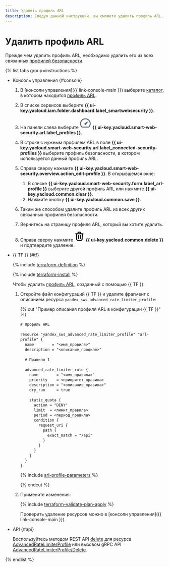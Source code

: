 ```yaml
---
title: Удалить профиль ARL
description: Следуя данной инструкции, вы сможете удалить профиль ARL.
---
```


# Удалить профиль ARL

Прежде чем удалить профиль ARL, необходимо удалить его из всех связанных [профилей безопасности](../concepts/profiles.md).

{% list tabs group=instructions %}

- Консоль управления {#console}

  1. В [консоли управления]({{ link-console-main }}) выберите [каталог](../../resource-manager/concepts/resources-hierarchy.md#folder), в котором находится [профиль ARL](../concepts/arl.md).
  1. В списке сервисов выберите **{{ ui-key.yacloud.iam.folder.dashboard.label_smartwebsecurity }}**.
  1. На панели слева выберите ![image](../../_assets/smartwebsecurity/arl.svg) **{{ ui-key.yacloud.smart-web-security.arl.label_profiles }}**.
  1. В строке с нужным профилем ARL в поле **{{ ui-key.yacloud.smart-web-security.arl.label_connected-security-profiles }}** выберите профиль безопасности, в котором используется данный профиль ARL.
  1. Справа сверху нажмите **{{ ui-key.yacloud.smart-web-security.overview.action_edit-profile }}**. В открывшемся окне:

      1. В списке **{{ ui-key.yacloud.smart-web-security.form.label_arl-profile }}** выберите другой профиль ARL или нажмите **{{ ui-key.yacloud.common.clear }}**.
      1. Нажмите кнопку **{{ ui-key.yacloud.common.save }}**.
  1. Таким же способом удалите профиль ARL из всех других связанных профилей безопасности.
  1. Вернитесь на страницу профиля ARL, который вы хотите удалить.
  1. Справа сверху нажмите ![recycle-bin](../../_assets/console-icons/trash-bin.svg) **{{ ui-key.yacloud.common.delete }}** и подтвердите удаление.

- {{ TF }} {#tf}

  {% include [terraform-definition](../../_tutorials/_tutorials_includes/terraform-definition.md) %}

  {% include [terraform-install](../../_includes/terraform-install.md) %}

  Чтобы удалить [профиль ARL](../concepts/arl.md), созданный с помощью {{ TF }}:

  1. Откройте файл конфигураций {{ TF }} и удалите фрагмент с описанием ресурса `yandex_sws_advanced_rate_limiter_profile`:

      {% cut "Пример описания профиля ARL в конфигурации {{ TF }}" %}
      
      ```hcl
      # Профиль ARL

      resource "yandex_sws_advanced_rate_limiter_profile" "arl-profile" {
        name        = "<имя_профиля>"
        description = "<описание_профиля>"

        # Правило 1

        advanced_rate_limiter_rule {
          name        = "<имя_правила>"
          priority    = <приоритет_правила>
          description = "<описание_правила>"
          dry_run     = true

          static_quota {
            action = "DENY"
            limit  = <лимит_правила>
            period = <период_правила>
            condition {
              request_uri {
                path {
                  exact_match = "/api"
                }
              }
            }
          }
        }
      }
      ```

      {% include [arl-profile-parameters](../../_includes/smartwebsecurity/arl-profile-parameters.md) %}

      {% endcut %}

  1. Примените изменения:

       {% include [terraform-validate-plan-apply](../../_tutorials/_tutorials_includes/terraform-validate-plan-apply.md) %}

       Проверить удаление ресурсов можно в [консоли управления]({{ link-console-main }}).

- API {#api}

  Воспользуйтесь методом REST API [delete](../advanced_rate_limiter/api-ref/AdvancedRateLimiterProfile/delete.md) для ресурса [AdvancedRateLimiterProfile](../advanced_rate_limiter/api-ref/AdvancedRateLimiterProfile/index.md) или вызовом gRPC API [AdvancedRateLimiterProfile/Delete](../advanced_rate_limiter/api-ref/grpc/AdvancedRateLimiterProfile/delete.md).

{% endlist %}
